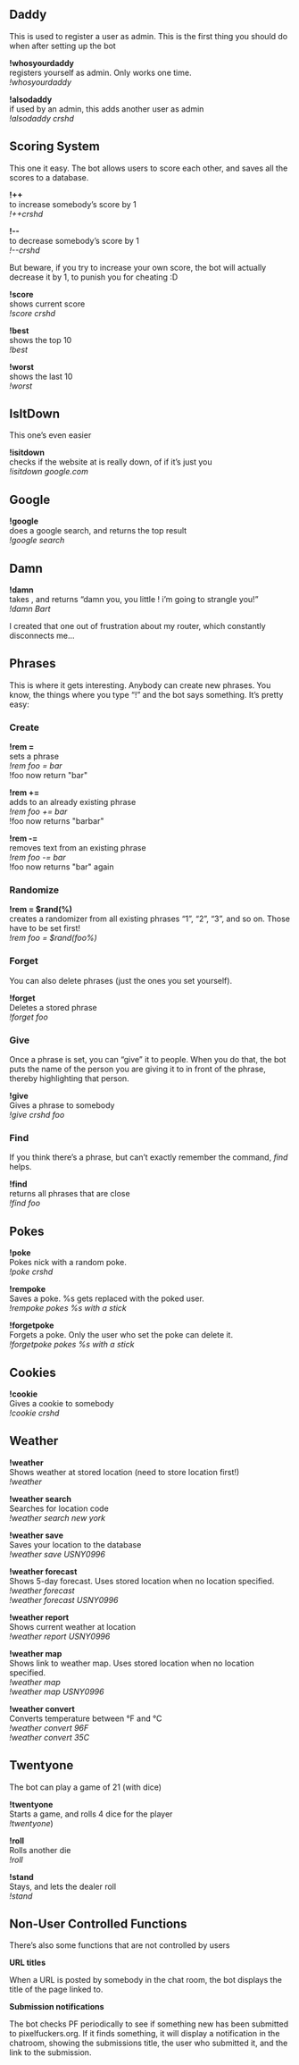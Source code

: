 ## Daddy

This is used to register a user as admin. This is the first thing you should do when after setting up the bot

**!whosyourdaddy**  
registers yourself as admin. Only works one time.  
_!whosyourdaddy_

**!alsodaddy**  
if used by an admin, this adds another user as admin  
_!alsodaddy crshd_

## Scoring System

This one it easy. The bot allows users to score each other, and saves all the scores to a database.

**!++**  
to increase somebody’s score by 1  
_!++crshd_

**!--**  
to decrease somebody’s score by 1  
_!--crshd_

But beware, if you try to increase your own score, the bot will actually decrease it by 1, to punish you for cheating :D

**!score**  
shows current score  
_!score crshd_

**!best**  
shows the top 10  
_!best_

**!worst**  
shows the last 10  
_!worst_

## IsItDown

This one’s even easier

**!isitdown**  
checks if the website at is really down, of if it’s just you  
_!isitdown google.com_

## Google

**!google**  
does a google search, and returns the top result  
_!google search_

## Damn

**!damn**  
takes , and returns “damn you, you little ! i’m going to strangle you!”  
_!damn Bart_

I created that one out of frustration about my router, which constantly disconnects me…

## Phrases

This is where it gets interesting. Anybody can create new phrases. You know, the things where you type “!” and the bot says something. It’s pretty easy:

### Create

**!rem =**  
sets a phrase  
_!rem foo = bar_  
!foo now return "bar"

**!rem +=**  
adds to an already existing phrase  
_!rem foo += bar_  
!foo now returns "barbar"

**!rem -=**  
removes text from an existing phrase  
_!rem foo -= bar_  
!foo now returns "bar" again

### Randomize

**!rem = $rand(%)**  
creates a randomizer from all existing phrases “1”, “2”, “3”, and so on. Those have to be set first!  
_!rem foo = $rand(foo%)_

### Forget

You can also delete phrases (just the ones you set yourself).

**!forget**  
Deletes a stored phrase  
_!forget foo_

### Give

Once a phrase is set, you can “give” it to people. When you do that, the bot puts the name of the person you are giving it to in front of the phrase, thereby highlighting that person.

**!give**  
Gives a phrase to somebody  
_!give crshd foo_

### Find

If you think there’s a phrase, but can’t exactly remember the command, _find_ helps.

**!find**  
returns all phrases that are close  
_!find foo_

## Pokes

**!poke**  
Pokes nick with a random poke.  
_!poke crshd_

**!rempoke**  
Saves a poke. %s gets replaced with the poked user.  
_!rempoke pokes %s with a stick_

**!forgetpoke**  
Forgets a poke. Only the user who set the poke can delete it.  
_!forgetpoke pokes %s with a stick_

## Cookies

**!cookie**  
Gives a cookie to somebody  
_!cookie crshd_

## Weather

**!weather**  
Shows weather at stored location (need to store location first!)  
_!weather_

**!weather search**  
Searches for location code  
_!weather search new york_

**!weather save**  
Saves your location to the database  
_!weather save USNY0996_

**!weather forecast**  
Shows 5-day forecast. Uses stored location when no location specified.  
_!weather forecast_  
_!weather forecast USNY0996_

**!weather report**  
Shows current weather at location  
_!weather report USNY0996_

**!weather map**  
Shows link to weather map. Uses stored location when no location specified.  
_!weather map_  
_!weather map USNY0996_

**!weather convert**  
Converts temperature between °F and °C  
_!weather convert 96F_  
_!weather convert 35C_

## Twentyone

The bot can play a game of 21 (with dice)

**!twentyone**  
Starts a game, and rolls 4 dice for the player  
_!twentyone_)

**!roll**  
Rolls another die  
_!roll_

**!stand**  
Stays, and lets the dealer roll  
_!stand_

## Non-User Controlled Functions

There’s also some functions that are not controlled by users

**URL titles**

When a URL is posted by somebody in the chat room, the bot displays the title of the page linked to.

**Submission notifications**

The bot checks PF periodically to see if something new has been submitted to pixelfuckers.org. If it finds something, it will display a notification in the chatroom, showing the submissions title, the user who submitted it, and the link to the submission.
